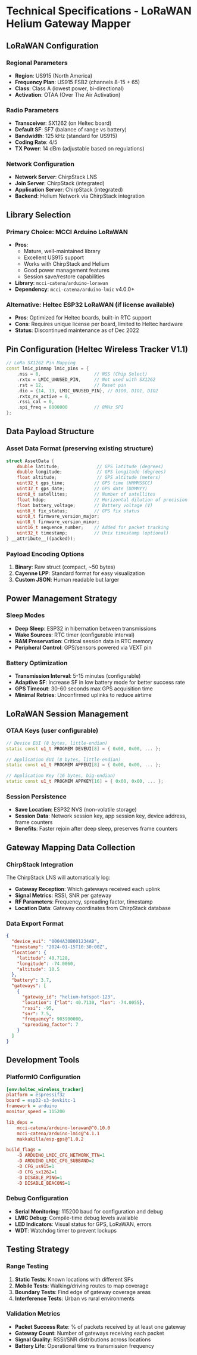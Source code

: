 # Technical Specifications - LoRaWAN Helium Gateway Mapper

## LoRaWAN Configuration

### Regional Parameters
- **Region**: US915 (North America)
- **Frequency Plan**: US915 FSB2 (channels 8-15 + 65)
- **Class**: Class A (lowest power, bi-directional)
- **Activation**: OTAA (Over The Air Activation)

### Radio Parameters
- **Transceiver**: SX1262 (on Heltec board)
- **Default SF**: SF7 (balance of range vs battery)
- **Bandwidth**: 125 kHz (standard for US915)
- **Coding Rate**: 4/5
- **TX Power**: 14 dBm (adjustable based on regulations)

### Network Configuration
- **Network Server**: ChirpStack LNS
- **Join Server**: ChirpStack (integrated)
- **Application Server**: ChirpStack (integrated)
- **Backend**: Helium Network via ChirpStack integration

## Library Selection

### Primary Choice: MCCI Arduino LoRaWAN
- **Pros**: 
  - Mature, well-maintained library
  - Excellent US915 support
  - Works with ChirpStack and Helium
  - Good power management features
  - Session save/restore capabilities
- **Library**: `mcci-catena/arduino-lorawan`
- **Dependency**: `mcci-catena/arduino-lmic` v4.0.0+

### Alternative: Heltec ESP32 LoRaWAN (if license available)
- **Pros**: Optimized for Heltec boards, built-in RTC support
- **Cons**: Requires unique license per board, limited to Heltec hardware
- **Status**: Discontinued maintenance as of Dec 2022

## Pin Configuration (Heltec Wireless Tracker V1.1)

```cpp
// LoRa SX1262 Pin Mapping
const lmic_pinmap lmic_pins = {
    .nss = 8,                    // NSS (Chip Select)
    .rxtx = LMIC_UNUSED_PIN,     // Not used with SX1262
    .rst = 12,                   // Reset pin
    .dio = {14, 13, LMIC_UNUSED_PIN}, // DIO0, DIO1, DIO2
    .rxtx_rx_active = 0,
    .rssi_cal = 0,
    .spi_freq = 8000000          // 8MHz SPI
};
```

## Data Payload Structure

### Asset Data Format (preserving existing structure)
```cpp
struct AssetData {
    double latitude;              // GPS latitude (degrees)
    double longitude;             // GPS longitude (degrees) 
    float altitude;               // GPS altitude (meters)
    uint32_t gps_time;           // GPS time (HHMMSSCC)
    uint32_t gps_date;           // GPS date (DDMMYY)
    uint8_t satellites;          // Number of satellites
    float hdop;                  // Horizontal dilution of precision
    float battery_voltage;       // Battery voltage (V)
    uint8_t fix_status;          // GPS fix status
    uint8_t firmware_version_major;
    uint8_t firmware_version_minor;
    uint16_t sequence_number;    // Added for packet tracking
    uint32_t timestamp;          // Unix timestamp (optional)
} __attribute__((packed));
```

### Payload Encoding Options
1. **Binary**: Raw struct (compact, ~50 bytes)
2. **Cayenne LPP**: Standard format for easy visualization
3. **Custom JSON**: Human readable but larger

## Power Management Strategy

### Sleep Modes
- **Deep Sleep**: ESP32 in hibernation between transmissions
- **Wake Sources**: RTC timer (configurable interval)
- **RAM Preservation**: Critical session data in RTC memory
- **Peripheral Control**: GPS/sensors powered via VEXT pin

### Battery Optimization
- **Transmission Interval**: 5-15 minutes (configurable)
- **Adaptive SF**: Increase SF in low battery mode for better success rate
- **GPS Timeout**: 30-60 seconds max GPS acquisition time
- **Minimal Retries**: Unconfirmed uplinks to reduce airtime

## LoRaWAN Session Management

### OTAA Keys (user configurable)
```cpp
// Device EUI (8 bytes, little-endian)
static const u1_t PROGMEM DEVEUI[8] = { 0x00, 0x00, ... };

// Application EUI (8 bytes, little-endian) 
static const u1_t PROGMEM APPEUI[8] = { 0x00, 0x00, ... };

// Application Key (16 bytes, big-endian)
static const u1_t PROGMEM APPKEY[16] = { 0x00, 0x00, ... };
```

### Session Persistence
- **Save Location**: ESP32 NVS (non-volatile storage)
- **Session Data**: Network session key, app session key, device address, frame counters
- **Benefits**: Faster rejoin after deep sleep, preserves frame counters

## Gateway Mapping Data Collection

### ChirpStack Integration
The ChirpStack LNS will automatically log:
- **Gateway Reception**: Which gateways received each uplink
- **Signal Metrics**: RSSI, SNR per gateway
- **RF Parameters**: Frequency, spreading factor, timestamp
- **Location Data**: Gateway coordinates from ChirpStack database

### Data Export Format
```json
{
  "device_eui": "0004A30B001234AB",
  "timestamp": "2024-01-15T10:30:00Z",
  "location": {
    "latitude": 40.7128,
    "longitude": -74.0060,
    "altitude": 10.5
  },
  "battery": 3.7,
  "gateways": [
    {
      "gateway_id": "helium-hotspot-123",
      "location": {"lat": 40.7130, "lon": -74.0055},
      "rssi": -95,
      "snr": 7.5,
      "frequency": 903900000,
      "spreading_factor": 7
    }
  ]
}
```

## Development Tools

### PlatformIO Configuration
```ini
[env:heltec_wireless_tracker]
platform = espressif32
board = esp32-s3-devkitc-1
framework = arduino
monitor_speed = 115200

lib_deps = 
    mcci-catena/arduino-lorawan@^0.10.0
    mcci-catena/arduino-lmic@^4.1.1
    makkakilla/esp-gps@^1.0.2

build_flags = 
    -D ARDUINO_LMIC_CFG_NETWORK_TTN=1
    -D ARDUINO_LMIC_CFG_SUBBAND=2
    -D CFG_us915=1
    -D CFG_sx1262=1
    -D DISABLE_PING=1
    -D DISABLE_BEACONS=1
```

### Debug Configuration
- **Serial Monitoring**: 115200 baud for configuration and debug
- **LMIC Debug**: Compile-time debug levels available
- **LED Indicators**: Visual status for GPS, LoRaWAN, errors
- **WDT**: Watchdog timer to prevent lockups

## Testing Strategy

### Range Testing
1. **Static Tests**: Known locations with different SFs
2. **Mobile Tests**: Walking/driving routes to map coverage
3. **Boundary Tests**: Find edge of gateway coverage areas
4. **Interference Tests**: Urban vs rural environments

### Validation Metrics
- **Packet Success Rate**: % of packets received by at least one gateway
- **Gateway Count**: Number of gateways receiving each packet
- **Signal Quality**: RSSI/SNR distributions across locations
- **Battery Life**: Operational time vs transmission frequency 